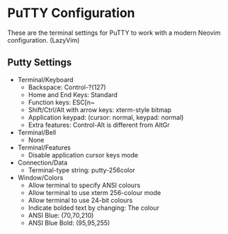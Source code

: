 
# PuTTY Configuration

These are the terminal settings for PuTTY to work with a modern
Neovim configuration. (LazyVim) 

## Putty Settings
* Terminal/Keyboard
    * Backspace: Control-?(127)
    * Home and End Keys: Standard
    * Function keys: ESC[n~
    * Shift/Ctrl/Alt with arrow keys: xterm-style bitmap
    * Application keypad: (cursor: normal, keypad: normal)
    * Extra features: Control-Alt is different from AltGr
* Terminal/Bell
    * None
* Terminal/Features
    * Disable application cursor keys mode
* Connection/Data
    * Terminal-type string: putty-256color
* Window/Colors
    * Allow terminal to specify ANSI colours
    * Allow terminal to use xterm 256-colour mode
    * Allow terminal to use 24-bit colours
    * Indicate bolded text by changing: The colour
    * ANSI Blue: (70,70,210)
    * ANSI Blue Bold: (95,95,255)

